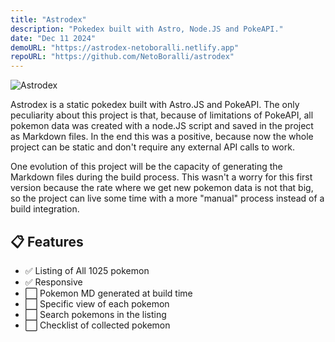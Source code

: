 ```yaml
---
title: "Astrodex"
description: "Pokedex built with Astro, Node.JS and PokeAPI."
date: "Dec 11 2024"
demoURL: "https://astrodex-netoboralli.netlify.app"
repoURL: "https://github.com/NetoBoralli/astrodex"
---
```


![Astrodex](/astrodex.png)

Astrodex is a static pokedex built with Astro.JS and PokeAPI. The only peculiarity about this project is that, because of limitations of PokeAPI, all pokemon data was created with a node.JS script and saved in the project as Markdown files. In the end this was a positive, because now the whole project can be static and don't require any external API calls to work.

One evolution of this project will be the capacity of generating the Markdown files during the build process. This wasn't a worry for this first version because the rate where we get new pokemon data is not that big, so the project can live some time with a more "manual" process instead of a build integration.

## 📋 Features

- ✅ Listing of All 1025 pokemon
- ✅ Responsive
- ⬜️ Pokemon MD generated at build time
- ⬜️ Specific view of each pokemon
- ⬜️ Search pokemons in the listing
- ⬜️ Checklist of collected pokemon
